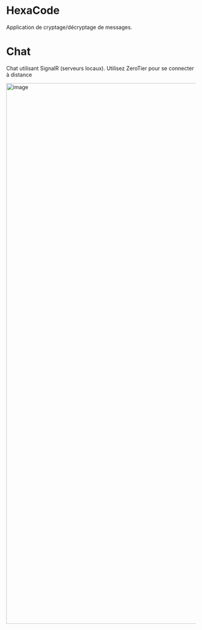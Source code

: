 # HexaCode
Application de cryptage/décryptage de messages.
# Chat
Chat utilisant SignalR (serveurs locaux). Utilisez ZeroTier pour se connecter à distance

<img width="1435" alt="image" src="https://github.com/F4L921/HexaCode/assets/147932617/5c212bfb-dc22-43a4-8aeb-f8d0a77114ba">

